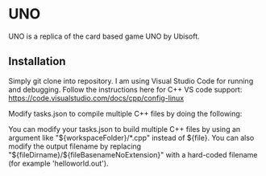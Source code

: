 # UNO

UNO is a replica of the card based game UNO by Ubisoft. 

## Installation 

Simply git clone into repository. I am using Visual Studio Code for running and debugging. Follow the instructions here for C++ VS code support: https://code.visualstudio.com/docs/cpp/config-linux

Modify tasks.json to compile multiple C++ files by doing the following:

You can modify your tasks.json to build multiple C++ files by using an argument like "${workspaceFolder}/*.cpp" instead of ${file}. You can also modify the output filename by replacing "${fileDirname}/${fileBasenameNoExtension}" with a hard-coded filename (for example 'helloworld.out').


